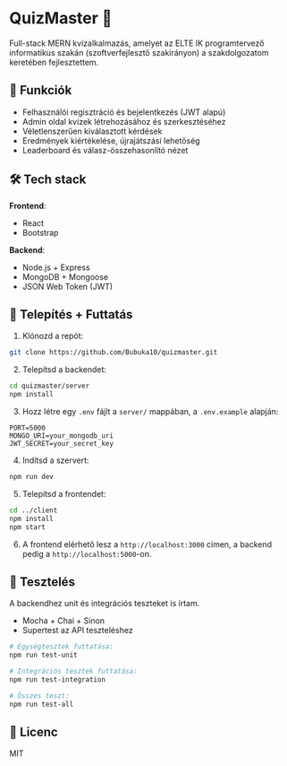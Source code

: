# QuizMaster 🎯

Full-stack MERN kvízalkalmazás, amelyet az ELTE IK programtervező informatikus szakán (szoftverfejlesztő szakirányon) a szakdolgozatom keretében fejlesztettem.

## 🧠 Funkciók

- Felhasználói regisztráció és bejelentkezés (JWT alapú)
- Admin oldal kvízek létrehozásához és szerkesztéséhez
- Véletlenszerűen kiválasztott kérdések
- Eredmények kiértékelése, újrajátszási lehetőség
- Leaderboard és válasz-összehasonlító nézet

## 🛠️ Tech stack

**Frontend**:
- React
- Bootstrap

**Backend**:
- Node.js + Express
- MongoDB + Mongoose
- JSON Web Token (JWT)

## 🚀 Telepítés + Futtatás

1. Klónozd a repót:

```bash
git clone https://github.com/Bubuka10/quizmaster.git
```

2. Telepítsd a backendet:

```bash
cd quizmaster/server
npm install
```

3. Hozz létre egy `.env` fájlt a `server/` mappában, a `.env.example` alapján:

```
PORT=5000
MONGO_URI=your_mongodb_uri
JWT_SECRET=your_secret_key
```

4. Indítsd a szervert:

```bash
npm run dev
```

5. Telepítsd a frontendet:

```bash
cd ../client
npm install
npm start
```

6. A frontend elérhető lesz a `http://localhost:3000` címen, a backend pedig a `http://localhost:5000`-on.

## 🧪 Tesztelés

A backendhez unit és integrációs teszteket is írtam.

- Mocha + Chai + Sinon
- Supertest az API teszteléshez

```bash
# Egységtesztek futtatása:
npm run test-unit

# Integrációs tesztek futtatása:
npm run test-integration

# Összes teszt:
npm run test-all
```

## 📄 Licenc

MIT

